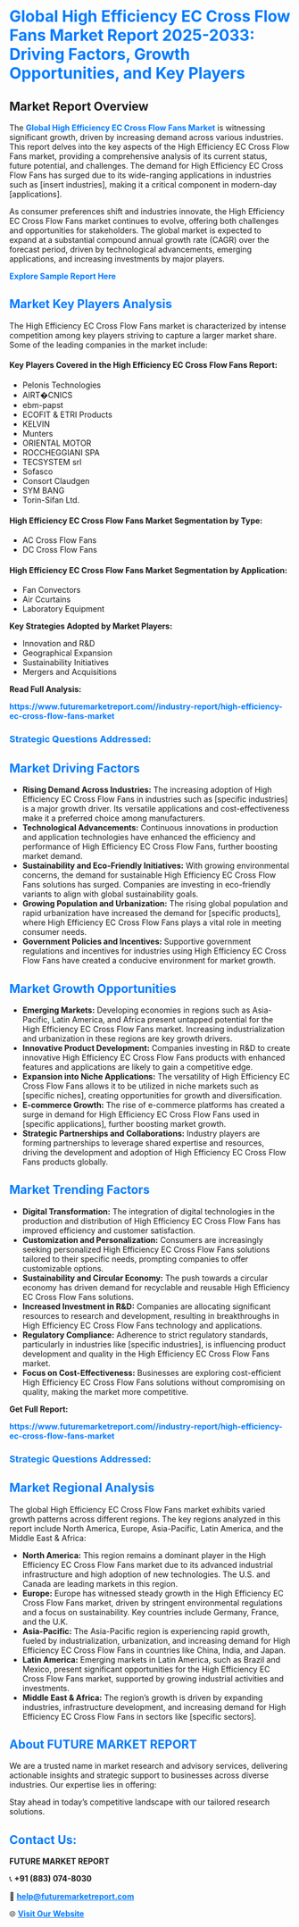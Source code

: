 <h1 style="color: #007BFF;">Global High Efficiency EC Cross Flow Fans Market Report 2025-2033: Driving Factors, Growth Opportunities, and Key Players</h1>

<section id="overview">
<h2>Market Report Overview</h2>
<p>The <a href="https://www.futuremarketreport.com//industry-report/high-efficiency-ec-cross-flow-fans-market" style="color: #007BFF; text-decoration: none;"><strong>Global High Efficiency EC Cross Flow Fans Market</strong></a> is witnessing significant growth, driven by increasing demand across various industries. This report delves into the key aspects of the High Efficiency EC Cross Flow Fans market, providing a comprehensive analysis of its current status, future potential, and challenges. The demand for High Efficiency EC Cross Flow Fans has surged due to its wide-ranging applications in industries such as [insert industries], making it a critical component in modern-day [applications].</p>
<p>As consumer preferences shift and industries innovate, the High Efficiency EC Cross Flow Fans market continues to evolve, offering both challenges and opportunities for stakeholders. The global market is expected to expand at a substantial compound annual growth rate (CAGR) over the forecast period, driven by technological advancements, emerging applications, and increasing investments by major players.</p>
</section>

<section id="overview">
<p><a href="https://www.futuremarketreport.com//request-sample/reportId=46193" style="color: #007BFF; text-decoration: none;"><strong>Explore Sample Report Here</strong></a></p>
</section>

<section id="key-players">
<h2 style="color: #007BFF;">Market Key Players Analysis</h2>
<p>The High Efficiency EC Cross Flow Fans market is characterized by intense competition among key players striving to capture a larger market share. Some of the leading companies in the market include:</p>
<h4>Key Players Covered in the High Efficiency EC Cross Flow Fans Report:</h4>
<ul><li>Pelonis Technologies</li><li>AIRT�CNICS</li><li>ebm-papst</li><li>ECOFIT &amp; ETRI Products</li><li>KELVIN</li><li>Munters</li><li>ORIENTAL MOTOR</li><li>ROCCHEGGIANI SPA</li><li>TECSYSTEM srl</li><li>Sofasco</li><li>Consort Claudgen</li><li>SYM BANG</li><li>Torin-Sifan Ltd.</li></ul>
<h4>High Efficiency EC Cross Flow Fans Market Segmentation by Type:</h4>
<ul><li>AC Cross Flow Fans</li><li>DC Cross Flow Fans</li></ul>

<h4>High Efficiency EC Cross Flow Fans Market Segmentation by Application:</h4>
<ul><li>Fan Convectors</li><li>Air Ccurtains</li><li>Laboratory Equipment</li></ul>
<p><strong>Key Strategies Adopted by Market Players:</strong></p>
<ul>
<li>Innovation and R&D</li>
<li>Geographical Expansion</li>
<li>Sustainability Initiatives</li>
<li>Mergers and Acquisitions</li>
</ul>
</section>

<section>
<p><strong>Read Full Analysis: </strong></p><a href="https://www.futuremarketreport.com//industry-report/high-efficiency-ec-cross-flow-fans-market" style="color: #007BFF; text-decoration: none;"><strong>https://www.futuremarketreport.com//industry-report/high-efficiency-ec-cross-flow-fans-market</strong></a>
<h3 style="color: #007BFF;">Strategic Questions Addressed:</h3>
</section>

<section id="driving-factors">
<h2 style="color: #007BFF;">Market Driving Factors</h2>
<ul>
<li><strong>Rising Demand Across Industries:</strong> The increasing adoption of High Efficiency EC Cross Flow Fans in industries such as [specific industries] is a major growth driver. Its versatile applications and cost-effectiveness make it a preferred choice among manufacturers.</li>
<li><strong>Technological Advancements:</strong> Continuous innovations in production and application technologies have enhanced the efficiency and performance of High Efficiency EC Cross Flow Fans, further boosting market demand.</li>
<li><strong>Sustainability and Eco-Friendly Initiatives:</strong> With growing environmental concerns, the demand for sustainable High Efficiency EC Cross Flow Fans solutions has surged. Companies are investing in eco-friendly variants to align with global sustainability goals.</li>
<li><strong>Growing Population and Urbanization:</strong> The rising global population and rapid urbanization have increased the demand for [specific products], where High Efficiency EC Cross Flow Fans plays a vital role in meeting consumer needs.</li>
<li><strong>Government Policies and Incentives:</strong> Supportive government regulations and incentives for industries using High Efficiency EC Cross Flow Fans have created a conducive environment for market growth.</li>
</ul>
</section>

<section id="growth-opportunities">
<h2 style="color: #007BFF;">Market Growth Opportunities</h2>
<ul>
<li><strong>Emerging Markets:</strong> Developing economies in regions such as Asia-Pacific, Latin America, and Africa present untapped potential for the High Efficiency EC Cross Flow Fans market. Increasing industrialization and urbanization in these regions are key growth drivers.</li>
<li><strong>Innovative Product Development:</strong> Companies investing in R&D to create innovative High Efficiency EC Cross Flow Fans products with enhanced features and applications are likely to gain a competitive edge.</li>
<li><strong>Expansion into Niche Applications:</strong> The versatility of High Efficiency EC Cross Flow Fans allows it to be utilized in niche markets such as [specific niches], creating opportunities for growth and diversification.</li>
<li><strong>E-commerce Growth:</strong> The rise of e-commerce platforms has created a surge in demand for High Efficiency EC Cross Flow Fans used in [specific applications], further boosting market growth.</li>
<li><strong>Strategic Partnerships and Collaborations:</strong> Industry players are forming partnerships to leverage shared expertise and resources, driving the development and adoption of High Efficiency EC Cross Flow Fans products globally.</li>
</ul>
</section>

<section id="trending-factors">
<h2 style="color: #007BFF;">Market Trending Factors</h2>
<ul>
<li><strong>Digital Transformation:</strong> The integration of digital technologies in the production and distribution of High Efficiency EC Cross Flow Fans has improved efficiency and customer satisfaction.</li>
<li><strong>Customization and Personalization:</strong> Consumers are increasingly seeking personalized High Efficiency EC Cross Flow Fans solutions tailored to their specific needs, prompting companies to offer customizable options.</li>
<li><strong>Sustainability and Circular Economy:</strong> The push towards a circular economy has driven demand for recyclable and reusable High Efficiency EC Cross Flow Fans solutions.</li>
<li><strong>Increased Investment in R&D:</strong> Companies are allocating significant resources to research and development, resulting in breakthroughs in High Efficiency EC Cross Flow Fans technology and applications.</li>
<li><strong>Regulatory Compliance:</strong> Adherence to strict regulatory standards, particularly in industries like [specific industries], is influencing product development and quality in the High Efficiency EC Cross Flow Fans market.</li>
<li><strong>Focus on Cost-Effectiveness:</strong> Businesses are exploring cost-efficient High Efficiency EC Cross Flow Fans solutions without compromising on quality, making the market more competitive.</li>
</ul>
</section>

<section>
<p><strong>Get Full Report: </strong></p><a href="https://www.futuremarketreport.com//industry-report/high-efficiency-ec-cross-flow-fans-market" style="color: #007BFF; text-decoration: none;"><strong>https://www.futuremarketreport.com//industry-report/high-efficiency-ec-cross-flow-fans-market</strong></a>
<h3 style="color: #007BFF;">Strategic Questions Addressed:</h3>
</section>


<section id="regional-analysis">
<h2 style="color: #007BFF;">Market Regional Analysis</h2>
<p>The global High Efficiency EC Cross Flow Fans market exhibits varied growth patterns across different regions. The key regions analyzed in this report include North America, Europe, Asia-Pacific, Latin America, and the Middle East & Africa:</p>
<ul>
<li><strong>North America:</strong> This region remains a dominant player in the High Efficiency EC Cross Flow Fans market due to its advanced industrial infrastructure and high adoption of new technologies. The U.S. and Canada are leading markets in this region.</li>
<li><strong>Europe:</strong> Europe has witnessed steady growth in the High Efficiency EC Cross Flow Fans market, driven by stringent environmental regulations and a focus on sustainability. Key countries include Germany, France, and the U.K.</li>
<li><strong>Asia-Pacific:</strong> The Asia-Pacific region is experiencing rapid growth, fueled by industrialization, urbanization, and increasing demand for High Efficiency EC Cross Flow Fans in countries like China, India, and Japan.</li>
<li><strong>Latin America:</strong> Emerging markets in Latin America, such as Brazil and Mexico, present significant opportunities for the High Efficiency EC Cross Flow Fans market, supported by growing industrial activities and investments.</li>
<li><strong>Middle East & Africa:</strong> The region’s growth is driven by expanding industries, infrastructure development, and increasing demand for High Efficiency EC Cross Flow Fans in sectors like [specific sectors].</li>
</ul>
</section>

<footer>
<h2 style="color: #007BFF;">About FUTURE MARKET REPORT</h2>
<p>We are a trusted name in market research and advisory services, delivering actionable insights and strategic support to businesses across diverse industries. Our expertise lies in offering:</p>

<p>Stay ahead in today’s competitive landscape with our tailored research solutions.</p>

<h2 style="color: #007BFF;">Contact Us:</h2>
<p><strong>FUTURE MARKET REPORT</strong></p>
<p>📞 <strong>+91 (883) 074-8030</strong></p>
<p>📧 <strong><a href="mailto:help@futuremarketreport.com" style="color: #007BFF;">help@futuremarketreport.com</a></strong></p>
<p>🌐 <strong><a href="https://www.futuremarketreport.com/" style="color: #007BFF;">Visit Our Website</a></strong></p>
</footer>